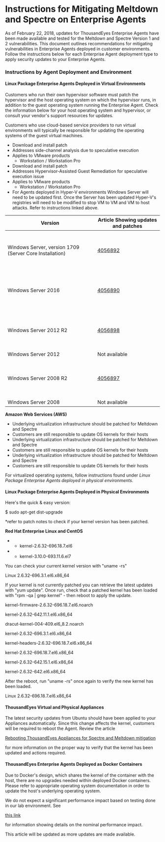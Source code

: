 # Instructions for Mitigating Meltdown and Spectre on Enterprise Agents

As of February 22, 2018, updates for ThousandEyes Enterprise Agents have been made available and tested for the Meltdown and Spectre Version 1 and 2 vulnerabilities. This document outlines recommendations for mitigating vulnerabilities in Enterprise Agents deployed in customer environments. Follow the instructions below for each Enterprise Agent deployment type to apply security updates to your Enterprise Agents.

### Instructions by Agent Deployment and Environment <a href="#instructions-by-agent-deployment-and-environment" id="instructions-by-agent-deployment-and-environment"></a>

#### Linux Package Enterprise Agents Deployed in Virtual Environments <a href="#linux-package-enterprise-agents-deployed-in-virtual-environments" id="linux-package-enterprise-agents-deployed-in-virtual-environments"></a>

Customers who run their own hypervisor software must patch the hypervisor and the host operating system on which the hypervisor runs, in addition to the guest operating system running the Enterprise Agent. Check the information below for your host operating system and hypervisor, or consult your vendor's support resources for updates.

Customers who use cloud-based service providers to run virtual environments will typically be responsible for updating the operating systems of the guest virtual machines.

* Download and install patch
* Addresses side-channel analysis due to speculative execution
* Applies to VMware products
  * Workstation / Workstation Pro
* Download and install patch
* Addresses Hypervisor-Assisted Guest Remediation for speculative execution issue
* Applies to VMware products
  * Workstation / Workstation Pro
* For Agents deployed in Hyper-V environments Windows Server will need to be updated first. Once the Server has been updated Hyper-V's registries will need to be modified to stop VM to VM and VM to host attacks. Refer to instructions linked above.

| Version                                                 | Article Showing updates and patches                                                           |
| ------------------------------------------------------- | --------------------------------------------------------------------------------------------- |
| Windows Server, version 1709 (Server Core Installation) | <p>​</p><p><a href="https://support.microsoft.com/en-us/help/4056892">4056892</a></p><p>​</p> |
| Windows Server 2016                                     | <p>​</p><p><a href="https://support.microsoft.com/en-us/help/4056890">4056890</a></p><p>​</p> |
| Windows Server 2012 R2                                  | <p>​</p><p><a href="https://support.microsoft.com/en-us/help/4056898">4056898</a></p><p>​</p> |
| Windows Server 2012                                     | Not available                                                                                 |
| Windows Server 2008 R2                                  | <p>​</p><p><a href="https://support.microsoft.com/en-us/help/4056897">4056897</a></p><p>​</p> |
| Windows Server 2008                                     | Not available                                                                                 |

**Amazon Web Services (AWS)**

* Underlying virtualization infrastructure should be patched for Meltdown and Spectre
* Customers are still responsible to update OS kernels for their hosts
* Underlying virtualization infrastructure should be patched for Meltdown and Spectre
* Customers are still responsible to update OS kernels for their hosts
* Underlying virtualization infrastructure should be patched for Meltdown and Spectre
* Customers are still responsible to update OS kernels for their hosts

For virtualized operating systems, follow instructions found under _Linux Package Enterprise Agents deployed in physical environments._

#### Linux Package Enterprise Agents Deployed in Physical Environments <a href="#linux-package-enterprise-agents-deployed-in-physical-environments" id="linux-package-enterprise-agents-deployed-in-physical-environments"></a>

Here's the quick & easy version:

$ sudo apt-get dist-upgrade

\*refer to patch notes to check if your kernel version has been patched.

**Red Hat Enterprise Linux and CentOS**

*
  * kernel-2.6.32-696.18.7.el6
*
  * kernel-3.10.0-693.11.6.el7

You can check your current kernel version with "uname -rs"

Linux 2.6.32-696.3.1.el6.x86\_64

If your kernel is not currently patched you can retrieve the latest updates with "yum update". Once run, check that a patched kernel has been loaded with "rpm -qa | grep kernel" - then reboot to apply the update.

kernel-firmware-2.6.32-696.18.7.el6.noarch

kernel-2.6.32-642.11.1.el6.x86\_64

dracut-kernel-004-409.el6\_8.2.noarch

kernel-2.6.32-696.3.1.el6.x86\_64

kernel-headers-2.6.32-696.18.7.el6.x86\_64

kernel-2.6.32-696.18.7.el6.x86\_64

kernel-2.6.32-642.15.1.el6.x86\_64

kernel-2.6.32-642.el6.x86\_64

After the reboot, run "uname -rs" once again to verify the new kernel has been loaded.

Linux 2.6.32-696.18.7.el6.x86\_64

#### ThousandEyes Virtual and Physical Appliances <a href="#thousandeyes-virtual-and-physical-appliances" id="thousandeyes-virtual-and-physical-appliances"></a>

The latest security updates from Ubuntu should have been applied to your Appliances automatically. Since this change affects the kernel, customers will be required to reboot the Agent. Review the article

[Rebooting ThousandEyes Appliances for Spectre and Meltdown mitigation](https://success.thousandeyes.com/PublicArticlePage?articleIdParam=kA0440000009Sa6CAE)

for more information on the proper way to verify that the kernel has been updated and actions required.

#### ThousandEyes Enterprise Agents Deployed as Docker Containers <a href="#thousandeyes-enterprise-agents-deployed-as-docker-containers" id="thousandeyes-enterprise-agents-deployed-as-docker-containers"></a>

Due to Docker's design, which shares the kernel of the container with the host, there are no upgrades needed within deployed Docker containers. Please refer to appropriate operating system documentation in order to update the host's underlying operating system.

We do not expect a significant performance impact based on testing done in our lab environment. See

[this link](https://success.thousandeyes.com/PublicArticlePage?articleIdParam=kA0440000009STUCA2)

for information showing details on the nominal performance impact.

This article will be updated as more updates are made available.
